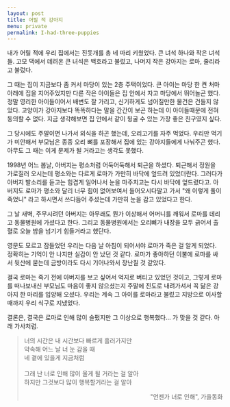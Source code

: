 ```yaml
---
layout: post
title: 어릴 적 강아지
menu: private
permalink: I-had-three-puppies
---
```

내가 어릴 적에 우리 집에서는 진돗개를 총 네 마리 키웠었다. 큰 녀석 하나와 작은 녀석들. 고모 댁에서 데려온 큰 녀석은 백호라고 불렀고, 나머지 작은 강아지는 로마, 줄리라고 불렀다.

그 때는 집이 지금보다 좀 커서 마당이 있는 2층 주택이었다. 큰 아이는 마당 한 켠 처마 아래에 집을 지어주었지만 다른 작은 아이들은 집 안에서 자고 마당에서 뛰어놀곤 했다. 정말 영리한 아이들이어서 배변도 잘 가리고, 신기하게도 넘어질만한 물건은 건들지 않았다. 고양이가 강아지보다 똑똑하다는 말을 간간이 보곤 하는데 이 아이들때문에 전혀 동의할 수 없다. 지금 생각해보면 집 안에서 같이 뒹굴 수 있는 가장 좋은 친구였지 싶다.

그 당시에도 주말이면 나가서 외식을 하곤 했는데, 오리고기를 자주 먹었다. 우리만 먹기가 미안해서 부모님은 종종 오리 뼈를 포장해서 집에 있는 강아지들에게 나눠주곤 했다. 아무도 그 때는 이게 문제가 될 거라고는 생각도 못했다.

1998년 어느 봄날, 아버지는 평소처럼 어둑어둑해서 퇴근을 하셨다. 퇴근해서 정원을 가로질러 오시는데 평소와는 다르게 로마가 가만히 바닥에 엎드려 있었더란다. 그러다가 아버지 발소리를 듣고는 힘겹게 일어나서 눈을 마주치고는 다시 바닥에 엎드렸다고. 아버지도 로마가 평소와 달리 너무 힘이 없어보여서 들어오시다말고 가서 "왜 이렇게 풀이 죽었니" 라고 하시면서 쓰다듬어 주셨는데 가만히 눈을 감고 있었다고 한다.

그 날 새벽, 주무시려던 아버지는 아무래도 뭔가 이상해서 어머니를 깨워서 로마를 데리고 동물병원에 가셨다고 한다. 그리고 동물병원에서는 오리뼈가 내장을 모두 긁어서 출혈로 오늘 밤을 넘기기 힘들거라고 했단다. 

영문도 모르고 잠들었던 우리는 다음 날 아침이 되어서야 로마가 죽은 걸 알게 되었다. 정확히는 기억이 안 나지만 실감이 안 났던 것 같다. 로마가 좋아하던 이불에 로마를 싸서 뒷산에 묻는데 금방이라도 다시 기어나와서 장난칠 것 같았다.

결국 로마는 죽기 전에 아버지를 보고 싶어서 억지로 버티고 있었던 것이고, 그렇게 로마를 떠나보내신 부모님도 마음이 좋지 않으셨는지 주말에 진도로 내려가셔서 꼭 닮은 강아지 한 마리를 입양해 오셨다. 우리는 계속 그 아이를 로마라고 불렀고 지방으로 이사할 때까지 우리 식구로 지냈었다.

결론은, 결국은 로마로 인해 많이 슬펐지만 그 이상으로 행복했다… 가 맞을 것 같다. 아래 가사처럼.

> 너의 시간은 내 시간보다 빠르게 흘러가지만  
> 약속해 어느 날 너 눈 감을 때  
> 네 곁에 있을게 지금처럼  
> <br/>
> 그래 난 너로 인해 많이 울게 될 거라는 걸 알아  
> 하지만 그것보다 많이 행복할거라는 걸 알아  
> <p style="text-align: right">"언젠가 너로 인해", 가을동화</p>